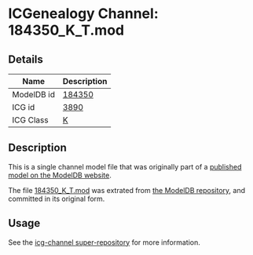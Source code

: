 # ICGenealogy Channel: 184350\_K\_T.mod

## Details

Name | Description
---- | -----------
ModelDB id | [184350](http://senselab.med.yale.edu/ModelDB/ShowModel.cshtml?model=184350)
ICG id | [3890](http://icg.neurotheory.ox.ac.uk/channels/1/3890)
ICG Class | [K](http://icg.neurotheory.ox.ac.uk/channels/1)

## Description

This is a single channel model file that was originally part of a [published model on the ModelDB website](http://senselab.med.yale.edu/mModelDB/ShowModel.cshtml?model=184350).

The file [184350\_K\_T.mod](184350_K_T.mod) was extrated from [the ModelDB repository](http://senselab.med.yale.edu/ModelDB/ShowModel.cshtml?model=184350), and committed in its original form.

## Usage

See the [icg-channel super-repository](https://github.com/icgenealogy/icg-channels) for more information.
